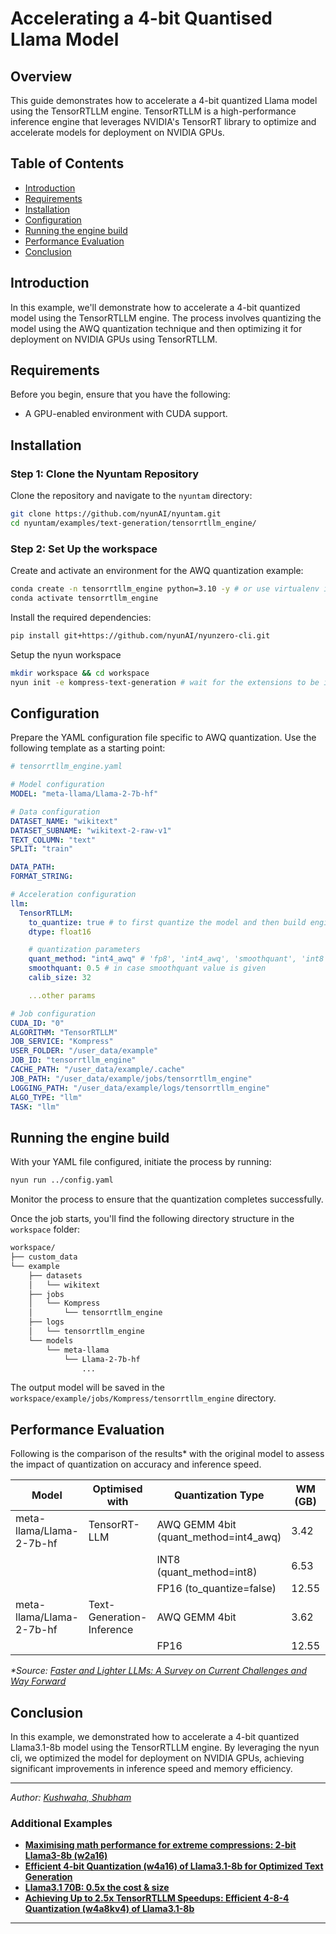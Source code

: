 # Accelerating a 4-bit Quantised Llama Model

## Overview

This guide demonstrates how to accelerate a 4-bit quantized Llama model using the TensorRTLLM engine. TensorRTLLM is a high-performance inference engine that leverages NVIDIA's TensorRT library to optimize and accelerate models for deployment on NVIDIA GPUs.

## Table of Contents
- [Introduction](#introduction)
- [Requirements](#requirements)
- [Installation](#installation)
- [Configuration](#configuration)
- [Running the engine build](#running-the-engine-build)
- [Performance Evaluation](#performance-evaluation)
- [Conclusion](#conclusion)

## Introduction

In this example, we'll demonstrate how to accelerate a 4-bit quantized model using the TensorRTLLM engine. The process involves quantizing the model using the AWQ quantization technique and then optimizing it for deployment on NVIDIA GPUs using TensorRTLLM.

## Requirements

Before you begin, ensure that you have the following:
- A GPU-enabled environment with CUDA support.

## Installation

### Step 1: Clone the Nyuntam Repository

Clone the repository and navigate to the `nyuntam` directory:
```bash
git clone https://github.com/nyunAI/nyuntam.git
cd nyuntam/examples/text-generation/tensorrtllm_engine/
```

### Step 2: Set Up the workspace

Create and activate an environment for the AWQ quantization example:
```bash
conda create -n tensorrtllm_engine python=3.10 -y # or use virtualenv if preferred
conda activate tensorrtllm_engine
```

Install the required dependencies:
```bash
pip install git+https://github.com/nyunAI/nyunzero-cli.git
```

Setup the nyun workspace
```bash
mkdir workspace && cd workspace
nyun init -e kompress-text-generation # wait for the extensions to be installed
```

## Configuration

Prepare the YAML configuration file specific to AWQ quantization. Use the following template as a starting point:

```yaml
# tensorrtllm_engine.yaml

# Model configuration
MODEL: "meta-llama/Llama-2-7b-hf"

# Data configuration
DATASET_NAME: "wikitext"
DATASET_SUBNAME: "wikitext-2-raw-v1"
TEXT_COLUMN: "text"                     
SPLIT: "train"

DATA_PATH:
FORMAT_STRING:

# Acceleration configuration
llm:
  TensorRTLLM:
    to_quantize: true # to first quantize the model and then build engine. (Supported only for llama, gptj, & falcon models.)
    dtype: float16

    # quantization parameters
    quant_method: "int4_awq" # 'fp8', 'int4_awq', 'smoothquant', 'int8'
    smoothquant: 0.5 # in case smoothquant value is given
    calib_size: 32

    ...other params

# Job configuration
CUDA_ID: "0"
ALGORITHM: "TensorRTLLM"
JOB_SERVICE: "Kompress"
USER_FOLDER: "/user_data/example"
JOB_ID: "tensorrtllm_engine"
CACHE_PATH: "/user_data/example/.cache"
JOB_PATH: "/user_data/example/jobs/tensorrtllm_engine"
LOGGING_PATH: "/user_data/example/logs/tensorrtllm_engine"
ALGO_TYPE: "llm"
TASK: "llm"
```

## Running the engine build

With your YAML file configured, initiate the process by running:

```bash
nyun run ../config.yaml
```

Monitor the process to ensure that the quantization completes successfully.

Once the job starts, you'll find the following directory structure in the `workspace` folder:

```bash
workspace/
├── custom_data
└── example
    ├── datasets
    │   └── wikitext
    ├── jobs
    │   └── Kompress
    │       └── tensorrtllm_engine
    ├── logs
    │   └── tensorrtllm_engine
    └── models
        └── meta-llama
            └── Llama-2-7b-hf
                ...
```

The output model will be saved in the `workspace/example/jobs/Kompress/tensorrtllm_engine` directory.

## Performance Evaluation

Following is the comparison of the results* with the original model to assess the impact of quantization on accuracy and inference speed.

| Model                    	| Optimised with            	| Quantization Type                     	| WM (GB) 	| RM (GB) 	| Tokens/s 	| Perplexity 	|
|--------------------------	|---------------------------	|---------------------------------------	|---------	|---------	|----------	|------------	|
| meta-llama/Llama-2-7b-hf 	| TensorRT-LLM              	| AWQ GEMM 4bit (quant_method=int4_awq) 	| 3.42    	| 5.69    	| 194.86   	| 6.02       	|
|                          	|                           	| INT8 (quant_method=int8)              	| 6.53    	| 8.55    	| 143.57   	| 5.89       	|
|                          	|                           	| FP16 (to_quantize=false)              	| 12.55   	| 14.61   	| 83.43    	| 5.85       	|
| meta-llama/Llama-2-7b-hf 	| Text-Generation-Inference 	| AWQ GEMM 4bit                         	| 3.62    	| 36.67   	| 106.84   	| 6.02       	|
|                          	|                           	| FP16                                  	| 12.55   	| 38.03   	| 74.19    	| 5.85       	|

_*Source: [Faster and Lighter LLMs: A Survey on Current Challenges and Way Forward](https://arxiv.org/abs/2402.01799)_



## Conclusion

In this example, we demonstrated how to accelerate a 4-bit quantized Llama3.1-8b model using the TensorRTLLM engine. By leveraging the nyun cli, we optimized the model for deployment on NVIDIA GPUs, achieving significant improvements in inference speed and memory efficiency.

---

*Author: [Kushwaha, Shubham](https://www.linkedin.com/in/shwoobham/)*

### Additional Examples

- **[Maximising math performance for extreme compressions: 2-bit Llama3-8b (w2a16)](../aqlm_quantization/readme.md)**
- **[Efficient 4-bit Quantization (w4a16) of Llama3.1-8b for Optimized Text Generation](../awq_quantization/readme.md)**
- **[Llama3.1 70B: 0.5x the cost & size](../flap_pruning/readme.md)**
- **[Achieving Up to 2.5x TensorRTLLM Speedups: Efficient 4-8-4 Quantization (w4a8kv4) of Llama3.1-8b](../lmquant_quantization/readme.md)**

--- 